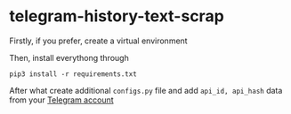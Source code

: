 # telegram-history-text-scrap

Firstly, if you prefer, create a virtual environment

Then, install everythong through

```console
pip3 install -r requirements.txt
```

After what create additional ```configs.py``` file and add ```api_id, api_hash``` data from your [Telegram account](https://my.telegram.org)
